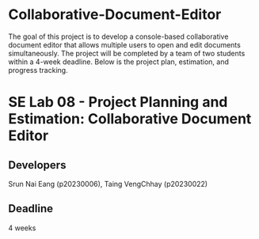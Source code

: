 # Collaborative-Document-Editor
The goal of this project is to develop a console-based collaborative document editor that allows multiple users to open and edit documents simultaneously. The project will be completed by a team of two students within a 4-week deadline. Below is the project plan, estimation, and progress tracking.
# SE Lab 08 - Project Planning and Estimation: Collaborative Document Editor

## Developers
Srun Nai Eang (p20230006), Taing VengChhay (p20230022)

## Deadline
4 weeks


